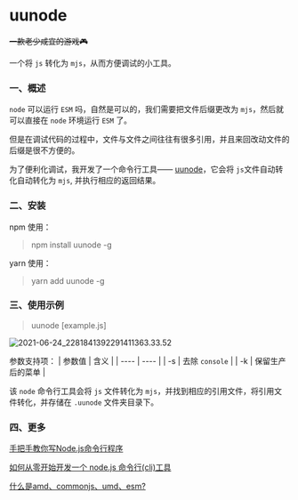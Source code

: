 # uunode

<del>一款老少咸宜的游戏🎮</del>

一个将 `js` 转化为 `mjs`，从而方便调试的小工具。

### 一、概述

`node` 可以运行 `ESM` 吗，自然是可以的，我们需要把文件后缀更改为 `mjs`，然后就可以直接在 `node` 环境运行 `ESM` 了。

但是在调试代码的过程中，文件与文件之间往往有很多引用，并且来回改动文件的后缀是很不方便的。

为了便利化调试，我开发了一个命令行工具—— [uunode](https://github.com/suedar/uunode#readme)，它会将 `js`文件自动转化自动转化为 `mjs`,  并执行相应的返回结果。



###  二、安装

npm 使用：

> npm install uunode -g

yarn 使用：

> yarn add uunode -g


### 三、使用示例

> uunode [example.js]

![2021-06-24_2281841392291411363.33.52](/Users/chao.sun/Downloads/2021-06-24_2281841392291411363.33.52.gif)

参数支持项：
|  参数值   | 含义  |
|  ----  | ----  |
| -s  | 去除 `console` |
| -k  | 保留生产后的菜单 |

该 `node` 命令行工具会将 `js` 文件转化为 `mjs`，并找到相应的引用文件，将引用文件转化，并存储在 `.uunode` 文件夹目录下。


### 四、更多

[手把手教你写Node.js命令行程序](https://juejin.cn/post/6844904095065587725)

[如何从零开始开发一个 node.js 命令行(cli)工具](https://juejin.cn/post/6883070890130145288#heading-11)

[什么是amd、commonjs、umd、esm?](https://zhuanlan.zhihu.com/p/96718777)